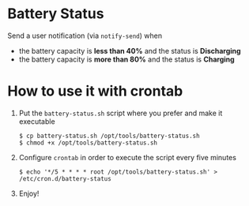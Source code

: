 # Battery Status

Send a user notification (via `notify-send`) when

* the battery capacity is **less than 40%** and the status is **Discharging**
* the battery capacity is **more than 80%** and the status is **Charging**

# How to use it with crontab

1.  Put the `battery-status.sh` script where you prefer and make it executable

    ~~~
    $ cp battery-status.sh /opt/tools/battery-status.sh
    $ chmod +x /opt/tools/battery-status.sh
    ~~~

2.  Configure `crontab` in order to execute the script every five minutes

    ~~~
    $ echo '*/5 * * * * root /opt/tools/battery-status.sh' > /etc/cron.d/battery-status
    ~~~

3.  Enjoy!
